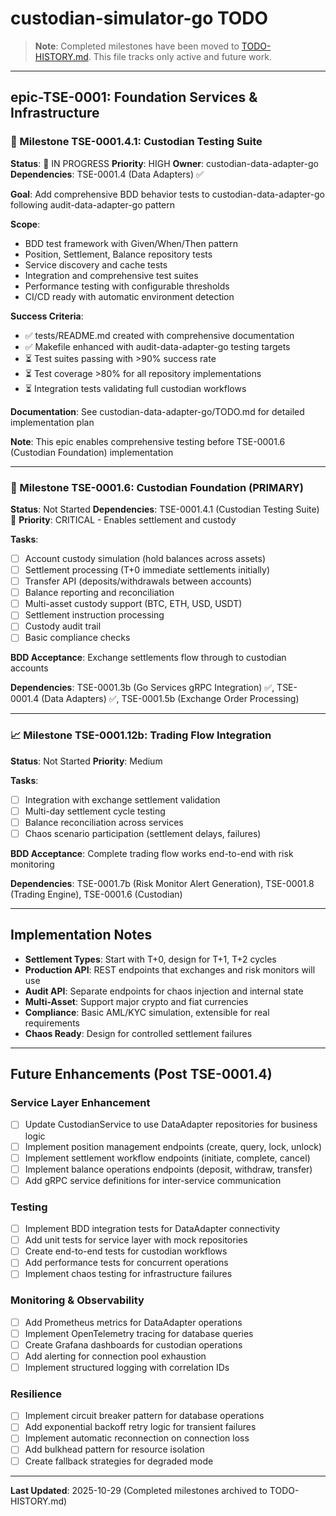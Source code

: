 # custodian-simulator-go TODO

> **Note**: Completed milestones have been moved to [TODO-HISTORY.md](./TODO-HISTORY.md). This file tracks only active and future work.

---

## epic-TSE-0001: Foundation Services & Infrastructure

### 🧪 Milestone TSE-0001.4.1: Custodian Testing Suite
**Status**: 🚧 IN PROGRESS
**Priority**: HIGH
**Owner**: custodian-data-adapter-go
**Dependencies**: TSE-0001.4 (Data Adapters) ✅

**Goal**: Add comprehensive BDD behavior tests to custodian-data-adapter-go following audit-data-adapter-go pattern

**Scope**:
- BDD test framework with Given/When/Then pattern
- Position, Settlement, Balance repository tests
- Service discovery and cache tests
- Integration and comprehensive test suites
- Performance testing with configurable thresholds
- CI/CD ready with automatic environment detection

**Success Criteria**:
- ✅ tests/README.md created with comprehensive documentation
- ✅ Makefile enhanced with audit-data-adapter-go testing targets
- ⏳ Test suites passing with >90% success rate
- ⏳ Test coverage >80% for all repository implementations
- ⏳ Integration tests validating full custodian workflows

**Documentation**: See custodian-data-adapter-go/TODO.md for detailed implementation plan

**Note**: This epic enables comprehensive testing before TSE-0001.6 (Custodian Foundation) implementation

---

### 🏦 Milestone TSE-0001.6: Custodian Foundation (PRIMARY)
**Status**: Not Started
**Dependencies**: TSE-0001.4.1 (Custodian Testing Suite) 🚧
**Priority**: CRITICAL - Enables settlement and custody

**Tasks**:
- [ ] Account custody simulation (hold balances across assets)
- [ ] Settlement processing (T+0 immediate settlements initially)
- [ ] Transfer API (deposits/withdrawals between accounts)
- [ ] Balance reporting and reconciliation
- [ ] Multi-asset custody support (BTC, ETH, USD, USDT)
- [ ] Settlement instruction processing
- [ ] Custody audit trail
- [ ] Basic compliance checks

**BDD Acceptance**: Exchange settlements flow through to custodian accounts

**Dependencies**: TSE-0001.3b (Go Services gRPC Integration) ✅, TSE-0001.4 (Data Adapters) ✅, TSE-0001.5b (Exchange Order Processing)

---

### 📈 Milestone TSE-0001.12b: Trading Flow Integration
**Status**: Not Started
**Priority**: Medium

**Tasks**:
- [ ] Integration with exchange settlement validation
- [ ] Multi-day settlement cycle testing
- [ ] Balance reconciliation across services
- [ ] Chaos scenario participation (settlement delays, failures)

**BDD Acceptance**: Complete trading flow works end-to-end with risk monitoring

**Dependencies**: TSE-0001.7b (Risk Monitor Alert Generation), TSE-0001.8 (Trading Engine), TSE-0001.6 (Custodian)

---

## Implementation Notes

- **Settlement Types**: Start with T+0, design for T+1, T+2 cycles
- **Production API**: REST endpoints that exchanges and risk monitors will use
- **Audit API**: Separate endpoints for chaos injection and internal state
- **Multi-Asset**: Support major crypto and fiat currencies
- **Compliance**: Basic AML/KYC simulation, extensible for real requirements
- **Chaos Ready**: Design for controlled settlement failures

---

## Future Enhancements (Post TSE-0001.4)

### Service Layer Enhancement
- [ ] Update CustodianService to use DataAdapter repositories for business logic
- [ ] Implement position management endpoints (create, query, lock, unlock)
- [ ] Implement settlement workflow endpoints (initiate, complete, cancel)
- [ ] Implement balance operations endpoints (deposit, withdraw, transfer)
- [ ] Add gRPC service definitions for inter-service communication

### Testing
- [ ] Implement BDD integration tests for DataAdapter connectivity
- [ ] Add unit tests for service layer with mock repositories
- [ ] Create end-to-end tests for custodian workflows
- [ ] Add performance tests for concurrent operations
- [ ] Implement chaos testing for infrastructure failures

### Monitoring & Observability
- [ ] Add Prometheus metrics for DataAdapter operations
- [ ] Implement OpenTelemetry tracing for database queries
- [ ] Create Grafana dashboards for custodian operations
- [ ] Add alerting for connection pool exhaustion
- [ ] Implement structured logging with correlation IDs

### Resilience
- [ ] Implement circuit breaker pattern for database operations
- [ ] Add exponential backoff retry logic for transient failures
- [ ] Implement automatic reconnection on connection loss
- [ ] Add bulkhead pattern for resource isolation
- [ ] Create fallback strategies for degraded mode

---

**Last Updated**: 2025-10-29 (Completed milestones archived to TODO-HISTORY.md)
